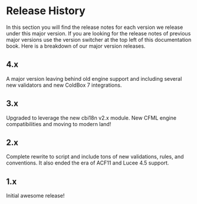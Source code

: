 # Release History

In this section you will find the release notes for each version we release under this major version.  If you are looking for the release notes of previous major versions use the version switcher at the top left of this documentation book.  Here is a breakdown of our major version releases.

## 4.x

A major version leaving behind old engine support and including several new validators and new ColdBox 7 integrations.

## 3.x

Upgraded to leverage the new cbi18n v2.x module. New CFML engine compatibilities and moving to modern land!

## 2.x

Complete rewrite to script and include tons of new validations, rules, and conventions. It also ended the era of ACF11 and Lucee 4.5 support.

## 1.x

Initial awesome release!
